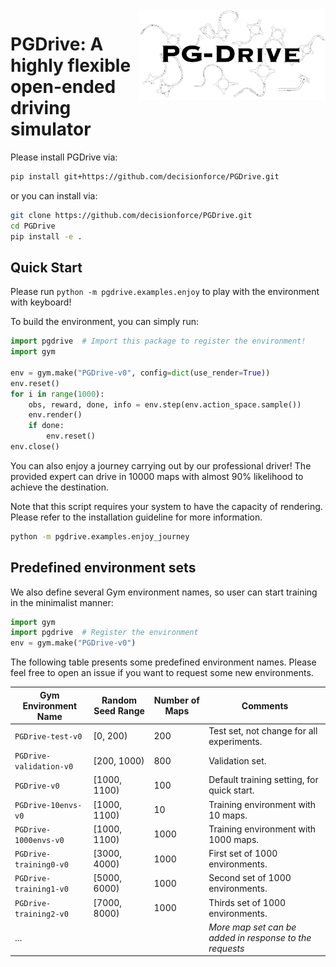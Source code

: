 
<img align=right width=300px  src="pgdrive/assets/PGDrive.png" />

# PGDrive: A highly flexible open-ended driving simulator

Please install PGDrive via:

```bash
pip install git+https://github.com/decisionforce/PGDrive.git
```

or you can install via:

```bash
git clone https://github.com/decisionforce/PGDrive.git
cd PGDrive
pip install -e .
```

## Quick Start

Please run `python -m pgdrive.examples.enjoy` to play with the environment with keyboard!

To build the environment, you can simply run:

```python
import pgdrive  # Import this package to register the environment!
import gym

env = gym.make("PGDrive-v0", config=dict(use_render=True))
env.reset()
for i in range(1000):
    obs, reward, done, info = env.step(env.action_space.sample())
    env.render()
    if done:
        env.reset()
env.close()
```

You can also enjoy a journey carrying out by our professional driver! The provided expert can drive in 10000 maps 
with almost 90% likelihood to achieve the destination. 

Note that this script requires your system to have the capacity of rendering. Please refer to the installation guideline for more information.
```bash
python -m pgdrive.examples.enjoy_journey
```


## Predefined environment sets

We also define several Gym environment names, so user can start training in the minimalist manner:

```python
import gym
import pgdrive  # Register the environment
env = gym.make("PGDrive-v0")
```

The following table presents some predefined environment names. Please feel free to open an issue if you want to request some new environments.

| Gym Environment Name   | Random Seed Range | Number of Maps | Comments                                                |
| ----------------------- | ----------------- | -------------- | ------------------------------------------------------- |
| `PGDrive-test-v0`       | [0, 200)          | 200            | Test set, not change for all experiments.               |
| `PGDrive-validation-v0` | [200, 1000)       | 800            | Validation set.                                         |
| `PGDrive-v0`            | [1000, 1100)      | 100            | Default training setting, for quick start.              |
| `PGDrive-10envs-v0`            | [1000, 1100)      | 10            | Training environment with 10 maps.              |
| `PGDrive-1000envs-v0`            | [1000, 1100)      | 1000            | Training environment with 1000 maps.              |
| `PGDrive-training0-v0`  | [3000, 4000)      | 1000           | First set of 1000 environments.                         |
| `PGDrive-training1-v0`  | [5000, 6000)      | 1000           | Second set of 1000 environments.                        |
| `PGDrive-training2-v0`  | [7000, 8000)      | 1000           | Thirds set of 1000 environments.                        |
| ...                          |                   |                | *More map set can be added in response to the requests* |
